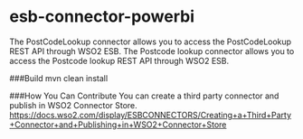 # esb-connector-powerbi
The PostCodeLookup connector allows you to access the PostCodeLookup REST API through WSO2 ESB. The Postcode lookup connector allows you to access the Postcode lookup REST API through WSO2 ESB.

###Build
mvn clean install

###How You Can Contribute
You can create a third party connector and publish in WSO2 Connector Store.
https://docs.wso2.com/display/ESBCONNECTORS/Creating+a+Third+Party+Connector+and+Publishing+in+WSO2+Connector+Store